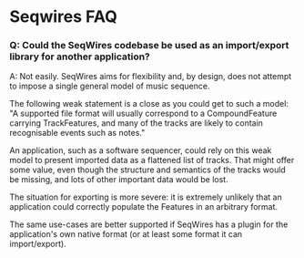 # Seqwires FAQ

### Q: Could the SeqWires codebase be used as an import/export library for another application?

A: Not easily.
SeqWires aims for flexibility and, by design, does not attempt to impose a single general model of music sequence. 

The following weak statement is a close as you could get to such a model: 
"A supported file format will usually correspond to a CompoundFeature carrying TrackFeatures, and many of the tracks are likely to contain recognisable events such as notes."

An application, such as a software sequencer, could rely on this weak model to present imported data as a flattened list of tracks. 
That might offer some value, even though the structure and semantics of the tracks would be missing, and lots of other important data would be lost.

The situation for exporting is more severe: it is extremely unlikely that an application could correctly populate the Features in an arbitrary format.

The same use-cases are better supported if SeqWires has a plugin for the application's own native format (or at least some format it can import/export). 


